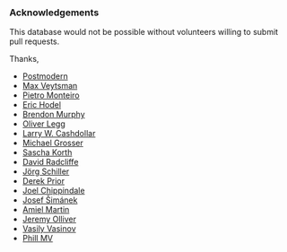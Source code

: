 ### Acknowledgements

This database would not be possible without volunteers willing to submit pull requests.

Thanks,
* [Postmodern](https://github.com/postmodern/)
* [Max Veytsman](https://twitter.com/mveytsman)
* [Pietro Monteiro](https://github.com/pietro)
* [Eric Hodel](https://github.com/drbrain)
* [Brendon Murphy](https://github.com/bemurphy)
* [Oliver Legg](https://github.com/olly)
* [Larry W. Cashdollar](http://vapid.dhs.org/)
* [Michael Grosser](https://github.com/grosser)
* [Sascha Korth](https://github.com/skorth)
* [David Radcliffe](https://github.com/dwradcliffe)
* [Jörg Schiller](https://github.com/joergschiller)
* [Derek Prior](https://github.com/derekprior)
* [Joel Chippindale](https://github.com/mocoso)
* [Josef Šimánek](https://github.com/simi)
* [Amiel Martin](https://github.com/amiel)
* [Jeremy Olliver](https://github.com/jeremyolliver)
* [Vasily Vasinov](https://github.com/vasinov)
* [Phill MV](https://twitter.com/phillmv)
